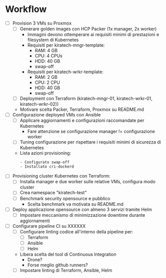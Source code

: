 # Workflow

- [ ] Provision 3 VMs su Proxmox
    - [ ] Generare golden images con HCP Packer (1x manager, 2x worker)
        - Immagini devono ottemperare ai requisiti minimi di prestazioni e filesystem di Kubernetes
        - Requisiti per kiratech-mngr-template:
            - RAM: 4 GB
            - CPU: 4 CPUs
            - HDD: 40 GB
            - swap-off
        - Requisiti per kiratech-wrkr-template:
            - RAM: 2 GB
            - CPU: 2 CPU
            - HDD: 40 GB
            - swap-off
    - [ ] Deployment con Terraform (kiratech-mngr-01, kiratech-wrkr-01, kiratech-wrkr-02))
    - Motivare scelta Packer, Terraform, Proxmox su README.md
- [ ] Configurazione deployed VMs con Ansible
    - [ ] Applicare aggiornamenti e configurazioni raccomandate per Kubernetes
        - Fare attenzione se configurazione manager != configurazione worker
    - [ ] Tuning configurazione per rispettare i requisiti minimi di sicurezza di Kubernetes
    - Lista azioni provisioning:
        ```
        - Configurato swap-off
        - Installato cri-dockerd
        ```
- [ ] Provisioning cluster Kubernetes con Terraform:
	- [ ] Installa manager e due worker sulle relative VMs, configura modo cluster
	- [ ] Crea namespace "kiratech-test"
	- [ ] Benchmark security opensource e pubblico
        - Scelta benchmark va motivata su README.md
- [ ] Deploy applicazione opensource con almeno 3 servizi tramite Helm
	- [ ] Impostare meccanismo di minimizzazione downtime durante aggiornamenti
- [ ] Configurare pipeline CI su XXXXXX
    - [ ] Configurare linting codice all'interno della pipeline per:
        - [ ] Terraform
        - [ ] Ansible
        - [ ] Helm
    - Libera scelta del tool di Continuous Integration 
        - Drone? 
        - Forse meglio github runners?
	- [ ] Impostare linting di Terraform, Ansible, Helm
